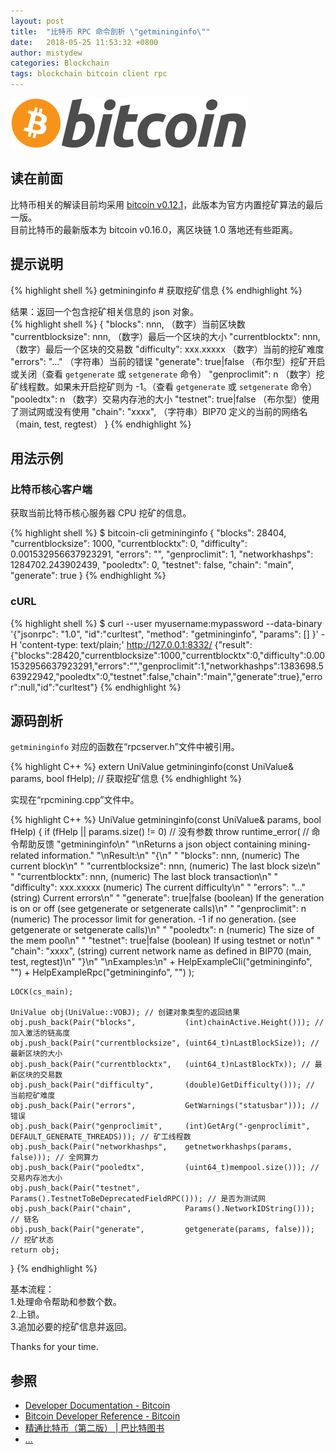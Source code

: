 ```yaml
---
layout: post
title:  "比特币 RPC 命令剖析 \"getmininginfo\""
date:   2018-05-25 11:53:32 +0800
author: mistydew
categories: Blockchain
tags: blockchain bitcoin client rpc
---
```

![bitcoin](/images/20180504/bitcoin.svg)

## 读在前面
比特币相关的解读目前均采用 [bitcoin v0.12.1](https://github.com/bitcoin/bitcoin/tree/v0.12.1)，此版本为官方内置挖矿算法的最后一版。<br>
目前比特币的最新版本为 bitcoin v0.16.0，离区块链 1.0 落地还有些距离。

## 提示说明

{% highlight shell %}
getmininginfo # 获取挖矿信息
{% endhighlight %}

结果：返回一个包含挖矿相关信息的 json 对象。<br>
{% highlight shell %}
{
  "blocks": nnn,             （数字）当前区块数
  "currentblocksize": nnn,   （数字）最后一个区块的大小
  "currentblocktx": nnn,     （数字）最后一个区块的交易数
  "difficulty": xxx.xxxxx    （数字）当前的挖矿难度
  "errors": "..."          （字符串）当前的错误
  "generate": true|false     （布尔型）挖矿开启或关闭（查看 `getgenerate` 或 `setgenerate` 命令）
  "genproclimit": n          （数字）挖矿线程数。如果未开启挖矿则为 -1。（查看 `getgenerate` 或 `setgenerate` 命令）
  "pooledtx": n              （数字）交易内存池的大小
  "testnet": true|false      （布尔型）使用了测试网或没有使用
  "chain": "xxxx",         （字符串）BIP70 定义的当前的网络名（main, test, regtest）
}
{% endhighlight %}

## 用法示例

### 比特币核心客户端

获取当前比特币核心服务器 CPU 挖矿的信息。

{% highlight shell %}
$ bitcoin-cli getmininginfo
{
  "blocks": 28404,
  "currentblocksize": 1000,
  "currentblocktx": 0,
  "difficulty": 0.001532956637923291,
  "errors": "",
  "genproclimit": 1,
  "networkhashps": 1284702.243902439,
  "pooledtx": 0,
  "testnet": false,
  "chain": "main",
  "generate": true
}
{% endhighlight %}

### cURL

{% highlight shell %}
$ curl --user myusername:mypassword --data-binary '{"jsonrpc": "1.0", "id":"curltest", "method": "getmininginfo", "params": [] }' -H 'content-type: text/plain;' http://127.0.0.1:8332/
{"result":{"blocks":28420,"currentblocksize":1000,"currentblocktx":0,"difficulty":0.001532956637923291,"errors":"","genproclimit":1,"networkhashps":1383698.563922942,"pooledtx":0,"testnet":false,"chain":"main","generate":true},"error":null,"id":"curltest"}
{% endhighlight %}

## 源码剖析
`getmininginfo` 对应的函数在“rpcserver.h”文件中被引用。

{% highlight C++ %}
extern UniValue getmininginfo(const UniValue& params, bool fHelp); // 获取挖矿信息
{% endhighlight %}

实现在“rpcmining.cpp”文件中。

{% highlight C++ %}
UniValue getmininginfo(const UniValue& params, bool fHelp)
{
    if (fHelp || params.size() != 0) // 没有参数
        throw runtime_error( // 命令帮助反馈
            "getmininginfo\n"
            "\nReturns a json object containing mining-related information."
            "\nResult:\n"
            "{\n"
            "  \"blocks\": nnn,             (numeric) The current block\n"
            "  \"currentblocksize\": nnn,   (numeric) The last block size\n"
            "  \"currentblocktx\": nnn,     (numeric) The last block transaction\n"
            "  \"difficulty\": xxx.xxxxx    (numeric) The current difficulty\n"
            "  \"errors\": \"...\"          (string) Current errors\n"
            "  \"generate\": true|false     (boolean) If the generation is on or off (see getgenerate or setgenerate calls)\n"
            "  \"genproclimit\": n          (numeric) The processor limit for generation. -1 if no generation. (see getgenerate or setgenerate calls)\n"
            "  \"pooledtx\": n              (numeric) The size of the mem pool\n"
            "  \"testnet\": true|false      (boolean) If using testnet or not\n"
            "  \"chain\": \"xxxx\",         (string) current network name as defined in BIP70 (main, test, regtest)\n"
            "}\n"
            "\nExamples:\n"
            + HelpExampleCli("getmininginfo", "")
            + HelpExampleRpc("getmininginfo", "")
        );


    LOCK(cs_main);

    UniValue obj(UniValue::VOBJ); // 创建对象类型的返回结果
    obj.push_back(Pair("blocks",           (int)chainActive.Height())); // 加入激活的链高度
    obj.push_back(Pair("currentblocksize", (uint64_t)nLastBlockSize)); // 最新区块的大小
    obj.push_back(Pair("currentblocktx",   (uint64_t)nLastBlockTx)); // 最新区块的交易数
    obj.push_back(Pair("difficulty",       (double)GetDifficulty())); // 当前挖矿难度
    obj.push_back(Pair("errors",           GetWarnings("statusbar"))); // 错误
    obj.push_back(Pair("genproclimit",     (int)GetArg("-genproclimit", DEFAULT_GENERATE_THREADS))); // 矿工线程数
    obj.push_back(Pair("networkhashps",    getnetworkhashps(params, false))); // 全网算力
    obj.push_back(Pair("pooledtx",         (uint64_t)mempool.size())); // 交易内存池大小
    obj.push_back(Pair("testnet",          Params().TestnetToBeDeprecatedFieldRPC())); // 是否为测试网
    obj.push_back(Pair("chain",            Params().NetworkIDString())); // 链名
    obj.push_back(Pair("generate",         getgenerate(params, false))); // 挖矿状态
    return obj;
}
{% endhighlight %}

基本流程：<br>
1.处理命令帮助和参数个数。<br>
2.上锁。<br>
3.追加必要的挖矿信息并返回。

Thanks for your time.

## 参照
* [Developer Documentation - Bitcoin](https://bitcoin.org/en/developer-documentation)
* [Bitcoin Developer Reference - Bitcoin](https://bitcoin.org/en/developer-reference#getmininginfo)
* [精通比特币（第二版） \| 巴比特图书](http://book.8btc.com/masterbitcoin2cn)
* [...](https://github.com/mistydew/blockchain)

